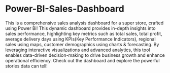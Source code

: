 # Power-BI-Sales-Dashboard
This is a comprehensive sales analysis dashboard for a super store, crafted using Power Bi! This dynamic dashboard provides in-depth insights into sales performance, highlighting key metrics such as total sales, total profit, average delivery days using KPIs(Key Performance Indicators), regional sales using maps, customer demographics using charts & forecasting.
By leveraging interactive visualizations and advanced analytics, this tool enables data-driven decision-making to drive business growth and enhance operational efficiency. Check out the dashboard and explore the powerful stories data can tell!
